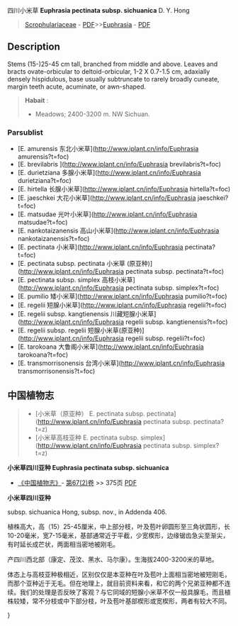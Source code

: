 四川小米草 **Euphrasia pectinata subsp. sichuanica** D. Y. Hong

> [Scrophulariaceae](http://www.iplant.cn/info/Scrophulariaceae?t=foc) - [PDF](http://www.iplant.cn/foc/pdf/Scrophulariaceae.pdf)>>[Euphrasia](http://www.iplant.cn/info/Euphrasia?t=foc) - [PDF](http://www.iplant.cn/foc/pdf/Euphrasia.pdf)

## Description

Stems (15-)25-45 cm tall, branched from middle and above. Leaves and bracts ovate-orbicular to deltoid-orbicular, 1-2 X 0.7-1.5 cm, adaxially densely hispidulous, base usually subtruncate to rarely broadly cuneate, margin teeth acute, acuminate, or awn-shaped.

> **Habait** : 
>* Meadows; 2400-3200 m. NW Sichuan.

### Parsublist

* [E.  amurensis  东北小米草](http://www.iplant.cn/info/Euphrasia amurensis?t=foc)
* [E.  brevilabris  ](http://www.iplant.cn/info/Euphrasia brevilabris?t=foc)
* [E.  durietziana  多腺小米草](http://www.iplant.cn/info/Euphrasia durietziana?t=foc)
* [E.  hirtella  长腺小米草](http://www.iplant.cn/info/Euphrasia hirtella?t=foc)
* [E.  jaeschkei  大花小米草](http://www.iplant.cn/info/Euphrasia jaeschkei?t=foc)
* [E.  matsudae  光叶小米草](http://www.iplant.cn/info/Euphrasia matsudae?t=foc)
* [E.  nankotaizanensis  高山小米草](http://www.iplant.cn/info/Euphrasia nankotaizanensis?t=foc)
* [E.  pectinata  小米草](http://www.iplant.cn/info/Euphrasia pectinata?t=foc)
* [E.  pectinata subsp. pectinata  小米草 (原亚种)](http://www.iplant.cn/info/Euphrasia pectinata subsp. pectinata?t=foc)
* [E.  pectinata subsp. simplex  高枝小米草](http://www.iplant.cn/info/Euphrasia pectinata subsp. simplex?t=foc)
* [E.  pumilio  矮小米草](http://www.iplant.cn/info/Euphrasia pumilio?t=foc)
* [E.  regelii  短腺小米草](http://www.iplant.cn/info/Euphrasia regelii?t=foc)
* [E.  regelii subsp. kangtienensis  川藏短腺小米草](http://www.iplant.cn/info/Euphrasia regelii subsp. kangtienensis?t=foc)
* [E.  regelii subsp. regelii  短腺小米草(原亚种)](http://www.iplant.cn/info/Euphrasia regelii subsp. regelii?t=foc)
* [E.  tarokoana  大鲁阁小米草](http://www.iplant.cn/info/Euphrasia tarokoana?t=foc)
* [E.  transmorrisonensis  台湾小米草](http://www.iplant.cn/info/Euphrasia transmorrisonensis?t=foc)

## 中国植物志

> * [小米草（原亚种）  E.  pectinata subsp. pectinata](http://www.iplant.cn/info/Euphrasia pectinata subsp. pectinata?t=z)
> * [小米草高枝亚种  E.  pectinata subsp. simplex](http://www.iplant.cn/info/Euphrasia pectinata subsp. simplex?t=z)

**小米草四川亚种 Euphrasia pectinata subsp. sichuanica**

* [《中国植物志》](http://www.iplant.cn/frps)- [第67(2)卷](http://www.iplant.cn/frps/vol/67(2)) >> 375页 [PDF](http://www.iplant.cn/frps/pdf/67(2)/375.pdf)

**小米草四川亚种**

subsp. sichuanica Hong, subsp. nov., in Addenda 406.

植株高大，高（15）25-45厘米，中上部分枝，叶及苞叶卵圆形至三角状圆形，长10-20毫米，宽7-15毫米，基部通常近于平截，少宽楔形，边缘锯齿急尖至渐尖，有时延长成芒状，两面相当密地被刚毛。

产四川西北部（康定、茂汶、黑水、马尔康）。生海拔2400-3200米的草地。

体态上与高枝亚种极相近，区别仅仅是本亚种在叶及苞叶上面相当密地被短刚毛，而那个亚种近于无毛。但在地理上，就目前资料来看，和它的两个兄弟亚种都不连续。我们的处理是否反映了客观？与它同域的短腺小米草不仅一般具腺毛，而且植株较矮，常不分枝或中下部分枝，叶及苞叶基部楔形或宽楔形，两者有较大不同。

}